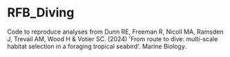 # RFB_Diving

Code to reproduce analyses from Dunn RE, Freeman R, Nicoll MA, Ramsden J, Trevail AM, Wood H & Votier SC. (2024) 'From route to dive: multi-scale habitat selection in a foraging tropical seabird'. Marine Biology.
